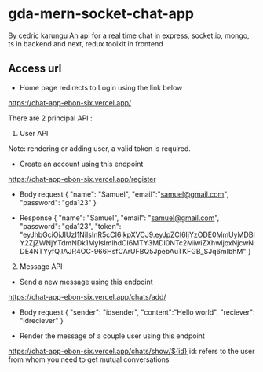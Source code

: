# gda-mern-socket-chat-app
By cedric karungu
An api for a real time chat in express, socket.io, mongo, ts in backend and next, redux toolkit in frontend


## Access url

- Home page redirects to Login using the link below

https://chat-app-ebon-six.vercel.app/

There are 2 principal API :

1. User API

Note: rendering or adding user, a valid token is required.

- Create an account using this endpoint

https://chat-app-ebon-six.vercel.app/register

- Body request
{
   "name": "Samuel",
   "email":"samuel@gmail.com",
   "password": "gda123"
}

- Response
{
    "name": "Samuel",
    "email": "samuel@gmail.com",
    "password": "gda123",
    "token": "eyJhbGciOiJIUzI1NiIsInR5cCI6IkpXVCJ9.eyJpZCI6IjYzODE0MmUyMDBlY2ZjZWNjYTdmNDk1MyIsImlhdCI6MTY3MDI0NTc2MiwiZXhwIjoxNjcwNDE4NTYyfQ.IAJR4OC-966HsfCArUFBQ5JpebAuTKFGB_SJq6mIbhM"
}

2. Message API

- Send a new message using this endpoint

https://chat-app-ebon-six.vercel.app/chats/add/

- Body request
{
   "sender": "idsender",
   "content":"Hello world",
   "reciever": "idreciever"
}

- Render the message of a couple user using this endpoint

https://chat-app-ebon-six.vercel.app/chats/show/${id}
id: refers to the user from whom you need to get mutual conversations